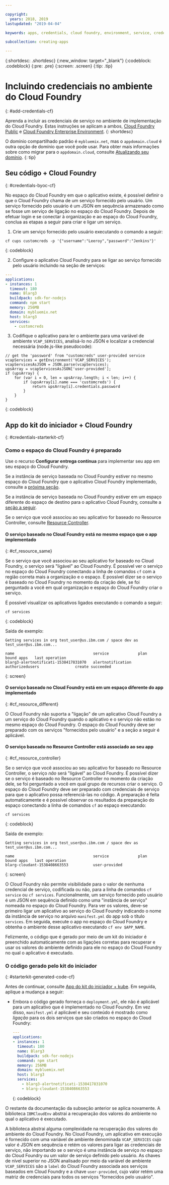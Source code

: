 ```yaml
---

copyright:
  years: 2018, 2019
lastupdated: "2019-04-04"

keywords: apps, credentials, cloud foundry, environment, service, credential, vcap_services

subcollection: creating-apps

---
```


{:shortdesc: .shortdesc}
{:new_window: target="_blank"}
{:codeblock: .codeblock}
{:pre: .pre}
{:screen: .screen}
{:tip: .tip}

# Incluindo credenciais no ambiente do Cloud Foundry
{: #add-credentials-cf}

Aprenda a incluir as credenciais de serviço no ambiente de implementação do Cloud Foundry. Estas instruções se aplicam a ambos, [Cloud Foundry Public](/docs/cloud-foundry-public?topic=cloud-foundry-public-about-cf) e [Cloud Foundry Enterprise Environment](/docs/cloud-foundry-public?topic=cloud-foundry-public-cfee).
{: shortdesc}

O domínio compartilhado padrão é `mybluemix.net`, mas o `appdomain.cloud` é outra opção de domínio que você pode usar. Para obter mais informações sobre como migrar para o `appdomain.cloud`, consulte [Atualizando seu domínio](/docs/cloud-foundry-public?topic=cloud-foundry-public-update-domain).
{: tip}

## Seu código + Cloud Foundry
{: #credentials-byoc-cf}

No espaço do Cloud Foundry em que o aplicativo existe, é possível definir o que o Cloud Foundry chama de um serviço fornecido pelo usuário. Um serviço fornecido pelo usuário é um JSON em sequência armazenado como se fosse um serviço de ligação no espaço do Cloud Foundry. Depois de efetuar login e se conectar à organização e ao espaço do Cloud Foundry, conclua as etapas a seguir para criar e ligar um serviço.

1. Crie um serviço fornecido pelo usuário executando o comando a seguir:
  ```console
  cf cups customcreds -p '{"username":"Leeroy","password":"Jenkins"}'
  ```
  {: codeblock}

2. Configure o aplicativo Cloud Foundry para se ligar ao serviço fornecido pelo usuário incluindo na seção de serviços:
  ```yaml
  ---
  applications:
  - instances: 1
    timeout: 180
    name: Blarg3
    buildpack: sdk-for-nodejs
    command: npm start
    memory: 256MB
    domain: mybluemix.net
    host: blarg3
    services:
      - customcreds
  ```

3. Codifique o aplicativo para ler o ambiente para uma variável de ambiente `VCAP_SERVICES`,
analisá-lo no JSON e localizar a credencial necessária (node.js-like pseudocode):
  ```
  // get the 'password' from "customcreds" user-provided service
  vcapServices = getEnvironment('VCAP_SERVICES');
  vcapServicesAsJSON = JSON.parse(vcapServices);
  upsArray = vcapServicesAsJSON['user-provided'];
  if (upsArray) {
      for (var i = 0, len = upsArray.length; i < len; i++) {
          if (upsArray[i].name === 'customcreds') {
              return upsArray[i].credentials.password
          }
      }
  }
  ```
{: codeblock}


## App do kit do iniciador + Cloud Foundry
{: #credentials-starterkit-cf}

### Como o espaço do Cloud Foundry é preparado

Use o recurso **Configurar entrega contínua** para implementar seu app em seu espaço do Cloud Foundry.

Se a instância de serviço baseada no Cloud Foundry estiver no mesmo espaço do Cloud Foundry que o aplicativo Cloud Foundry implementado, consulte a [próxima seção](/docs/apps?topic=creating-apps-add-credentials-cf).

Se a instância de serviço baseada no Cloud Foundry estiver em um espaço diferente do espaço de destino para o aplicativo Cloud Foundry, consulte a [seção a seguir](/docs/apps?topic=creating-apps-add-credentials-cf#cf_resource_different).

Se o serviço que você associou ao seu aplicativo for baseado no Resource Controller, consulte [Resource Controller](/docs/apps?topic=creating-apps-add-credentials-cf#cf_resource_controller).

#### O serviço baseado no Cloud Foundry está no mesmo espaço que o app implementado
{: #cf_resource_same}

Se o serviço que você associou ao seu aplicativo for baseado no Cloud Foundry, o serviço será "ligável" ao Cloud Foundry. É possível ver o serviço no espaço do Cloud Foundry conectando a linha de comandos `cf` com a região correta mais a organização e o espaço. É possível dizer se o serviço é baseado no Cloud Foundry no momento da criação dele, se foi perguntado a você em qual organização e espaço do Cloud Foundry criar o serviço.

É possível visualizar os aplicativos ligados executando o comando a seguir:
```console
cf services
```
{: codeblock}

Saída de exemplo:
```
Getting services in org test_user@us.ibm.com / space dev as test_user@us.ibm.com...

name                                   service             plan              bound apps   last operation
blarg3-alertnotificati-1538417831070   alertnotification   authorizedusers                create succeeded
```
{: screen}

#### O serviço baseado no Cloud Foundry está em um espaço diferente do app implementado
{: #cf_resource_different}

O Cloud Foundry não suporta a "ligação" de um aplicativo Cloud Foundry a um serviço do Cloud Foundry quando o aplicativo e o serviço não estão no mesmo espaço do Cloud Foundry. O espaço do Cloud Foundry deve ser preparado com os serviços "fornecidos pelo usuário" e a seção a seguir é aplicável.

#### O serviço baseado no Resource Controller está associado ao seu app
{: #cf_resource_controller}

Se o serviço que você associou ao seu aplicativo for baseado no Resource Controller, o serviço _não_ será "ligável" ao Cloud Foundry. É possível dizer se o serviço é baseado no Resource Controller no momento da criação dele, se foi perguntado a você em qual grupo de recursos criar o serviço. O espaço do Cloud Foundry deve ser preparado com credenciais de serviço para que o aplicativo possa referenciá-las no código. A preparação é feita automaticamente e é possível observar os resultados da preparação do espaço conectando a linha de comandos `cf` ao espaço executando:
```console
cf services
```
{: codeblock}

Saída de exemplo:
```
Getting services in org test_user@us.ibm.com / space dev as test_user@us.ibm.com...

name                                   service             plan              bound apps   last operation
blarg-cloudant-1538408663553           user-provided
```
{: screen}

O Cloud Foundry não permite visibilidade para o valor de nenhuma credencial de serviço, codificada ou não, para a linha de comandos `cf service` ou `cf services`. Funcionalmente, um serviço fornecido pelo usuário é um JSON em sequência definido como uma "instância de serviço" nomeada no espaço do Cloud Foundry. Para
ver os valores, deve-se primeiro ligar um aplicativo ao serviço do Cloud Foundry indicando o nome da instância de serviço no arquivo `manifest.yml` do app sob o título `services`. Em seguida, execute o app no espaço do Cloud Foundry e obtenha o ambiente desse aplicativo executando `cf env $APP_NAME`.

Felizmente, o código que é gerado por meio de um kit do iniciador é preenchido automaticamente com as ligações corretas para recuperar e usar os valores do ambiente definido para ele no espaço do Cloud Foundry no qual o aplicativo é executado.

### O código gerado pelo kit do iniciador
{: #starterkit-generated-code-cf}

Antes de continuar, consulte [App do kit do iniciador + kube](/docs/apps?topic=creating-apps-add-credentials-kube#credentials-starterkit-kube-gencode). Em seguida, aplique a mudança a seguir:

* Embora o código gerado forneça o `deployment.yml`, ele não é aplicável para um aplicativo que é implementado no Cloud Foundry. Em vez disso, `manifest.yml` _é_ aplicável e seu conteúdo é mostrado como _ligação_ para os dois serviços que são criados no espaço do Cloud Foundry:
  ```yaml
  ---
  applications:
  - instances: 1
    timeout: 180
    name: Blarg3
    buildpack: sdk-for-nodejs
    command: npm start
    memory: 256MB
    domain: mybluemix.net
    host: blarg3
    services:
      - blarg3-alertnotificati-1538417831070
      - blarg-cloudant-1538408663553
  ```
  {: codeblock}

O restante da documentação da subseção anterior se aplica novamente. A biblioteca `IBMCloudEnv` abstrai a recuperação dos valores do ambiente no qual o aplicativo é executado.

A biblioteca abstrai alguma complexidade na recuperação dos valores do ambiente do Cloud Foundry. No Cloud
Foundry, um aplicativo em execução é fornecido com uma variável de ambiente denominada `VCAP_SERVICES`
cujo valor é JSON em sequência e retém os valores para ligar as credenciais de serviço, não importando se o
serviço é uma instância de serviço _no_ espaço do Cloud Foundry ou um valor de serviço definido pelo usuário. As
chaves de nível superior no JSON analisado por meio da variável de ambiente `VCAP_SERVICES` são a
`label` do Cloud Foundry associada aos serviços baseados em Cloud Foundry e a chave
`user-provided`, cujo valor retém uma matriz de credenciais para todos os serviços "fornecidos pelo usuário".
